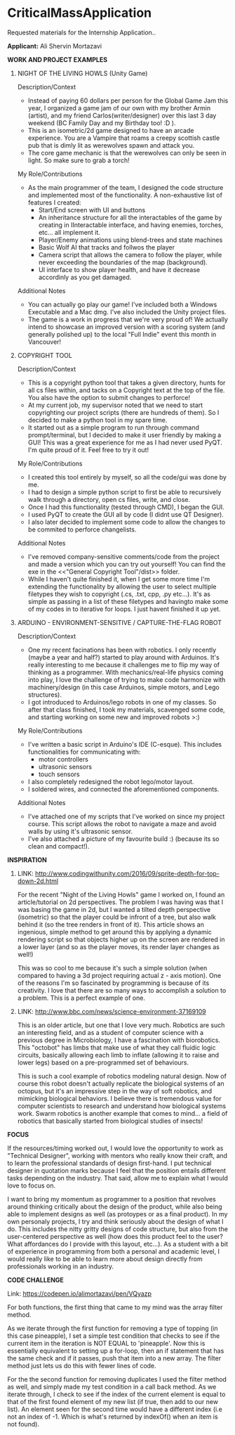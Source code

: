 # CriticalMassApplication
Requested materials for the Internship Application..

**Applicant:** Ali Shervin Mortazavi


**WORK AND PROJECT EXAMPLES**

1. NIGHT OF THE LIVING HOWLS (Unity Game)

    Description/Context
    - Instead of paying 60 dollars per person for the Global Game Jam this year, I organized a game jam of our 
    own with my brother Armin (artist), and my friend Carlos(writer/designer) over this last 3 day weekend
    (BC Family Day and my Birthday too! :D ).
    - This is an isometric/2d game designed to have an arcade experience. You are a Vampire that roams
    a creepy scottish castle pub that is dimly lit as werewolves spawn and attack you.
    - The core game mechanic is that the werewolves can only be seen in light. So make sure to grab a torch!

    My Role/Contributions
    - As the main programmer of the team, I designed the code structure and implemented most of the functionality.
    A non-exhaustive list of features I created:
        - Start/End screen with UI and buttons
        - An inheritance structure for all the interactables of the game by creating in IInteractable interface, and having
        enemies, torches, etc... all implement it.
        - Player/Enemy animations using blend-trees and state machines
        - Basic Wolf AI that tracks and follwos the player
        - Camera script that allows the camera to follow the player, while never exceeding the boundaries of the map (background).
        - UI interface to show player health, and have it decrease accordinly as you get damaged.

    Additional Notes
    - You can actually go play our game! I've included both a Windows Executable and a Mac dmg. I've also included the Unity project    files.
    - The game is a work in progress that we're very proud of! We actually intend to showcase an improved version with a scoring system
    (and generally polished up) to the local "Full Indie" event this month in Vancouver!


2. COPYRIGHT TOOL

    Description/Context
    - This is a copyright python tool that takes a given directory, hunts for all cs files within, and tacks on a Copyright text at the
    top of the file. You also have the option to submit changes to perforce!
    - At my current job, my supervisor noted that we need to start copyrighting our project scripts (there are hundreds of them). So I decided to make a python tool in my spare time.
    - It started out as a simple program to run through command prompt/terminal, but I decided to make it user friendly by making a GUI!
    This was a great experience for me as I had never used PyQT. I'm quite proud of it. Feel free to try it out!

    My Role/Contributions
    - I created this tool entirely by myself, so all the code/gui was done by me.
    - I had to design a simple python script to first be able to recursively walk through a directory, open cs files, write, and close.
    - Once I had this functionality (tested through CMD), I began the GUI.
    - I used PyQT to create the GUI all by code (I didnt use QT Designer).
    - I also later decided to implement some code to allow the changes to be commited to perforce changelists.

    Additional Notes
    - I've removed company-sensitive comments/code from the project and made a version which you can try out yourself! You can find the exe in the <<"General Copyright Tool"/dist>> folder.
    - While I haven't quite finished it, when I get some more time I'm extending the functionality by allowing the user to select multiple filetypes they wish to copyright (.cs, .txt, cpp, .py etc...). It's as simple as passing in a list of these filetypes and havingto make some of my codes in to iterative for loops. I just havent finished it up yet.


3. ARDUINO -  ENVIRONMENT-SENSITIVE / CAPTURE-THE-FLAG ROBOT

    Description/Context
    - One my recent facinations has been with robotics. I only recently (maybe a year and half?) started to play around with Arduinos.
    It's really interesting to me because it challenges me to flip my way of thinking as a programmer. With mechanics/real-life physics coming into play, I love the challenge of trying to make code harmonize with machinery/design (in this case Arduinos, simple motors, and Lego structures).
    - I got introduced to Arduinos/lego robots in one of my classes. So after that class finished, I took my materials, scavenged some code, and starting working on some new and improved robots >:)

    My Role/Contributions
    - I've written a basic script in Arduino's IDE (C-esque). This includes functionalities for communicating with:
        - motor controllers
        - ultrasonic sensors
        - touch sensors
    - I also completely redesigned the robot lego/motor layout.
    - I soldered wires, and connected the aforementioned components.

    Additional Notes
    - I've attached one of my scripts that I've worked on since my project course. This script allows the robot to navigate a maze
    and avoid walls by using it's ultrasonic sensor.
    - I've also attached a picture of my favourite build :) (because its so clean and compact!).


**INSPIRATION**


1. LINK: http://www.codingwithunity.com/2016/09/sprite-depth-for-top-down-2d.html

    For the recent "Night of the Living Howls" game I worked on, I found an article/tutorial on 2d perspectives. The problem I was having was that I was basing the game in 2d, but I wanted a tilted depth perspective (isometric) so that the player could be infront of a tree, but also walk behind it (so the tree renders in front of it). This article shows an ingenious, simple method to get around this by applying a dynamic rendering script so that objects higher up on the screen are rendered in a lower layer (and so as the player moves, its render layer changes as well!)
    
    This was so cool to me because it's such a simple solution (when compared to having a 3d project requiring actual z - axis motion). One of the reasons I'm so fascinated by programming is because of its creativity. I love that there are so many ways to accomplish a solution to a problem. This is a perfect example of one.

2. LINK: http://www.bbc.com/news/science-environment-37169109

    This is an older article, but one that I love very much. Robotics are such an interesting field, and as a student of computer science with a previous degree in Microbiology, I have a fascination with biorobotics. This "octobot" has limbs that make use of what they call fluidic logic circuits, basically allowing each limb to inflate (allowing it to raise and lower legs) based on a pre-programmed set of behaviours.

    This is such a cool example of robotics modeling natural design. Now of course this robot doesn't actually replicate the biological systems of an octopus, but it's an impressive step in the way of soft robotics, and mimicking biological behaviors. I believe there is tremendous value for computer scientists to research and understand how biological systems work. Swarm robotics is another example that comes to mind... a field of robotics that basically started from biological studies of insects!




**FOCUS**

   If the resources/timing worked out, I would love the opportunity to work as "Technical Designer", working with mentors who really  know their craft, and to learn the professional standards of design first-hand. I put technical designer in quotation marks because I feel that the position entails different tasks depending on the industry. That said, allow me to explain what I would love to focus on.

   I want to bring my momentum as programmer to a position that revolves around thinking critically about the design of the product, while also being able to implement designs as well (as protoypes or as a final product). In my own personaly projects, I try and think seriously about the design of what I do. This includes the nitty gritty designs of code structure, but also from the user-centered perspective as well (how does this product feel to the user? What affordances do I provide with this layout, etc...). As a student with a bit of experience in programming from both a personal and academic level, I would really like to be able to learn more about design directly from professionals working in an industry.


 **CODE CHALLENGE**
 
   Link:
   https://codepen.io/alimortazavi/pen/VQyazp
   
   For both functions, the first thing that came to my mind was the array filter method.
   
   As we iterate through the first function for removing a type of topping (in this case pineapple), I set a simple test condition that checks to see if the current item in the iteration is NOT EQUAL to 'pineapple'. Now this is essentially equivalent to setting up a for-loop, then an if statement that has the same check and if it passes, push that item into a new array. The filter method just lets us do this with fewer lines of code.
   
   For the the second function for removing duplicates I used the filter method as well, and simply made my test condition in a call back method. As we iterate through, I check to see if the index of the current element is equal to that of the first found element of my new list (if true, then add to our new list). An element seen for the second time would have a different index (i.e not an index of -1. Which is what's returned by indexOf() when an item is not found).
   
   
